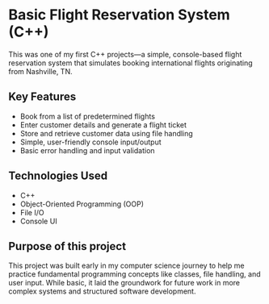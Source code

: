 # Basic Flight Reservation System (C++)

This was one of my first C++ projects—a simple, console-based flight reservation system that simulates booking international flights originating from Nashville, TN.

## Key Features

- Book from a list of predetermined flights
- Enter customer details and generate a flight ticket
- Store and retrieve customer data using file handling
- Simple, user-friendly console input/output
- Basic error handling and input validation

## Technologies Used

- C++
- Object-Oriented Programming (OOP)
- File I/O
- Console UI

## Purpose of this project

This project was built early in my computer science journey to help me practice fundamental programming concepts like classes, file handling, and user input. While basic, it laid the groundwork for future work in more complex systems and structured software development.
